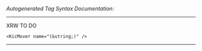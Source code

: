 _Autogenerated Tag Syntax Documentation:_

---
XRW TO DO

```
<KicMover name="(&string;)" />
```



---
